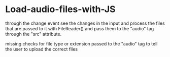 # Load-audio-files-with-JS
through the change event see the changes in the input and process the files that are passed to it with FileReader() and pass them to the "audio" tag through the "src" attribute.

missing checks for file type or extension passed to the "audio" tag to tell the user to upload the correct files

